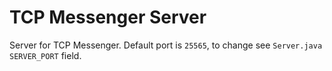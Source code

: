 # TCP Messenger Server

Server for TCP Messenger. Default port is `25565`, to change see `Server.java` `SERVER_PORT` field.